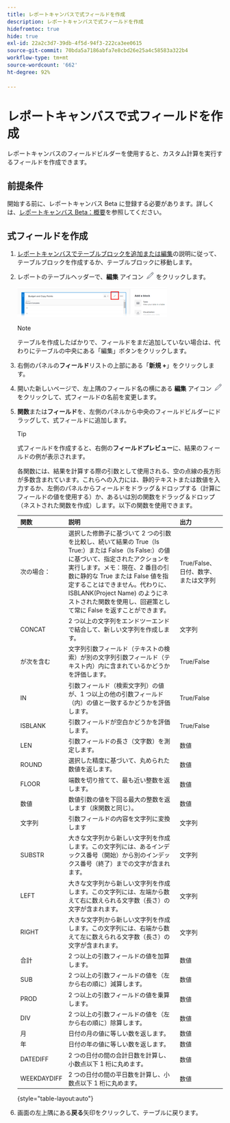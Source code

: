 ```yaml
---
title: レポートキャンバスで式フィールドを作成
description: レポートキャンバスで式フィールドを作成
hidefromtoc: true
hide: true
exl-id: 22a2c3d7-39db-4f5d-94f3-222ca3ee0615
source-git-commit: 70bda5a7186abfa7e8cbd26e25a4c58583a322b4
workflow-type: tm+mt
source-wordcount: '662'
ht-degree: 92%

---
```


# レポートキャンバスで式フィールドを作成

レポートキャンバスのフィールドビルダーを使用すると、カスタム計算を実行するフィールドを作成できます。

## 前提条件

開始する前に、レポートキャンバス Beta に登録する必要があります。詳しくは、[レポートキャンバス Beta：概要](/help/quicksilver/product-announcements/betas/canvas-dashboards-beta/reporting-canvas-beta-overview.md)を参照してください。

## 式フィールドを作成

1. [レポートキャンバスでテーブルブロックを追加または編集](../../../reports-and-dashboards/reporting-canvas/table-blocks/add-or-edit-report-table.md)の説明に従って、テーブルブロックを作成するか、テーブルブロックに移動します。
1. レポートのテーブルヘッダーで、**編集** アイコン ![ 編集アイコン ](assets/edit-icon.png) をクリックします。

   ![ テーブルヘッダーの編集アイコン ](assets/edit-icon-table-header-350x71.png)

   >[!NOTE]
   >
   >テーブルを作成したばかりで、フィールドをまだ追加していない場合は、代わりにテーブルの中央にある「編集」ボタンをクリックします。

1. 右側のパネルの&#x200B;**フィールド**&#x200B;リストの上部にある「**新規 +**」をクリックします。
1. 開いた新しいページで、左上隅のフィールド名の横にある **編集** アイコン ![ 編集アイコン ](assets/edit-icon.png) をクリックして、式フィールドの名前を変更します。
1. **関数**&#x200B;または&#x200B;**フィールド**&#x200B;を、左側のパネルから中央のフィールドビルダーにドラッグして、式フィールドに追加します。


   >[!TIP]
   >
   >式フィールドを作成すると、右側の&#x200B;**フィールドプレビュー**&#x200B;に、結果のフィールドの例が表示されます。

   各関数には、結果を計算する際の引数として使用される、空の点線の長方形が多数含まれています。これらへの入力には、静的テキストまたは数値を入力するか、左側のパネルからフィールドをドラッグ＆ドロップする（計算にフィールドの値を使用する）か、あるいは別の関数をドラッグ＆ドロップ（ネストされた関数を作成）します。以下の関数を使用できます。

   | 関数 | 説明 | 出力 |
   |---|---|---|
   | 次の場合： | 選択した修飾子に基づいて 2 つの引数を比較し、続いて結果の True（Is True:）または False（Is False:）の値に基づいて、指定されたアクションを実行します。メモ：現在、2 番目の引数に静的な True または False 値を指定することはできません。代わりに、ISBLANK(Project Name) のようにネストされた関数を使用し、回避策として常に False を返すことができます。 | True/False、日付、数字、または文字列 |
   | CONCAT | 2 つ以上の文字列をエンドツーエンドで結合して、新しい文字列を作成します。 | 文字列 |
   | が次を含む | 文字列引数フィールド（テキストの検索）が別の文字列引数フィールド（テキスト内）内に含まれているかどうかを評価します。 | True/False |
   | IN | 引数フィールド（検索文字列）の値が、1 つ以上の他の引数フィールド（内）の値と一致するかどうかを評価します。 | True/False |
   | ISBLANK | 引数フィールドが空白かどうかを評価します。 | True/False |
   | LEN | 引数フィールドの長さ（文字数）を測定します。 | 数値 |
   | ROUND | 選択した精度に基づいて、丸められた数値を返します。 | 数値 |
   | FLOOR | 端数を切り捨てて、最も近い整数を返します。 | 数値 |
   | 数値 | 数値引数の値を下回る最大の整数を返します（床関数と同じ）。 | 数値 |
   | 文字列 | 引数フィールドの内容を文字列に変換します | 文字列 |
   | SUBSTR | 大きな文字列から新しい文字列を作成します。この文字列には、あるインデックス番号（開始）から別のインデックス番号（終了）までの文字が含まれます。 | 文字列 |
   | LEFT | 大きな文字列から新しい文字列を作成します。この文字列には、左端から数えて右に数えられる文字数（長さ）の文字が含まれます。 | 文字列 |
   | RIGHT | 大きな文字列から新しい文字列を作成します。この文字列には、右端から数えて左に数えられる文字数（長さ）の文字が含まれます。 | 文字列 |
   | 合計 | 2 つ以上の引数フィールドの値を加算します。 | 数値 |
   | SUB | 2 つ以上の引数フィールドの値を（左から右の順に）減算します。 | 数値 |
   | PROD | 2 つ以上の引数フィールドの値を乗算します。 | 数値 |
   | DIV | 2 つ以上の引数フィールドの値を（左から右の順に）除算します。 | 数値 |
   | 月 | 日付の月の値に等しい数を返します。 | 数値 |
   | 年 | 日付の年の値に等しい数を返します。 | 数値 |
   | DATEDIFF | 2 つの日付の間の合計日数を計算し、小数点以下 1 桁に丸めます。 | 数値 |
   | WEEKDAYDIFF | 2 つの日付の間の平日数を計算し、小数点以下 1 桁に丸めます。 | 数値 |

   {style="table-layout:auto"}

1. 画面の左上隅にある&#x200B;**戻る**&#x200B;矢印をクリックして、テーブルに戻ります。
